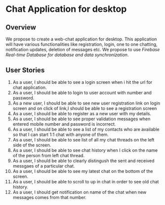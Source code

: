 # Chat Application for desktop

## Overview  
We propose to create a web-chat application for desktop. This application will have various functionalities like registration, login, one to one chatting, notification updates, deletion of messages etc. We propose to use *Firebase Real-time Database for database and data synchronization*.

## User Stories
1. As a user, I should be able to see a login screen when i hit the url for chat application.
2. As a user, I should be able to login to user account with number and password.
3. As a new user, I should be able to see new user registration link on login screen and on click of link,I should be able to see a registration screen
4. As a user, I should be able to register as a new user with my details.
5. As a user, I should be able to see proper validation messages when entered mobile number and password is incorrect.
6. As a user, I should be able to see a list of my contacts who are available so that I can start 1:1 chat with anyone of them. 
7. As a user, I should be able to see list of all my chat threads on the left side of the screen.
8. As a user, I should be able to see chat history when I click on the name of the person from left chat thread.
9. As a user, I should be able to clearly distingush the sent and received messgaes of a particular chat.
10. As a user, I should be able to see my latest chat on the bottom of the screen.
11. As a user, I should be able to scroll to up in chat in order to see old chat history.
12. As a user, I should get notification on name of the chat when new messages comes from that number.
